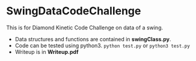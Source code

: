 # SwingDataCodeChallenge
This is for Diamond Kinetic Code Challenge on data of a swing.
- Data structures and functions are contained in **swingClass.py**. 
- Code can be tested using python3.  ```python test.py``` or ```python3 test.py```
- Writeup is in **Writeup.pdf**
